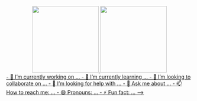 <div align="center">
  <a href="https://github.com/fongarodev">
  <img height="180em" src="https://github-readme-stats.vercel.app/api?username=fongarodev&show_icons=true&theme=white&include_all_commits=true&count_private=true"/>
  <img height="180em" src="https://github-readme-stats.vercel.app/api/top-langs/?username=fongarodev&layout=compact&langs_count=7&theme=white"/>
</div>
- 🔭 I’m currently working on ...
- 🌱 I’m currently learning ...
- 👯 I’m looking to collaborate on ...
- 🤔 I’m looking for help with ...
- 💬 Ask me about ...
- 📫 How to reach me: ...
- 😄 Pronouns: ...
- ⚡ Fun fact: ...
-->
